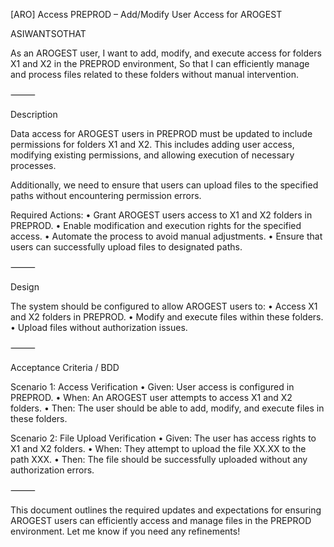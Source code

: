 [ARO] Access PREPROD – Add/Modify User Access for AROGEST

ASIWANTSOTHAT

As an AROGEST user,
I want to add, modify, and execute access for folders X1 and X2 in the PREPROD environment,
So that I can efficiently manage and process files related to these folders without manual intervention.

⸻

Description

Data access for AROGEST users in PREPROD must be updated to include permissions for folders X1 and X2.
This includes adding user access, modifying existing permissions, and allowing execution of necessary processes.

Additionally, we need to ensure that users can upload files to the specified paths without encountering permission errors.

Required Actions:
	•	Grant AROGEST users access to X1 and X2 folders in PREPROD.
	•	Enable modification and execution rights for the specified access.
	•	Automate the process to avoid manual adjustments.
	•	Ensure that users can successfully upload files to designated paths.

⸻

Design

The system should be configured to allow AROGEST users to:
	•	Access X1 and X2 folders in PREPROD.
	•	Modify and execute files within these folders.
	•	Upload files without authorization issues.

⸻

Acceptance Criteria / BDD

Scenario 1: Access Verification
	•	Given: User access is configured in PREPROD.
	•	When: An AROGEST user attempts to access X1 and X2 folders.
	•	Then: The user should be able to add, modify, and execute files in these folders.

Scenario 2: File Upload Verification
	•	Given: The user has access rights to X1 and X2 folders.
	•	When: They attempt to upload the file XX.XX to the path XXX.
	•	Then: The file should be successfully uploaded without any authorization errors.

⸻

This document outlines the required updates and expectations for ensuring AROGEST users can efficiently access and manage files in the PREPROD environment. Let me know if you need any refinements!